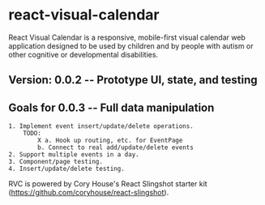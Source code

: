 # react-visual-calendar

React Visual Calendar is a responsive, mobile-first visual calendar web application designed to be used by children and by people with autism or other cognitive or developmental disabilities.

## Version: 0.0.2 -- Prototype UI, state, and testing

## Goals for 0.0.3 -- Full data manipulation

    1. Implement event insert/update/delete operations.
        TODO: 
            X a. Hook up routing, etc. for EventPage
            b. Connect to real add/update/delete events
    2. Support multiple events in a day.
    3. Component/page testing.
    4. Insert/update/delete testing.

RVC is powered by Cory House's React Slingshot starter kit (https://github.com/coryhouse/react-slingshot).

